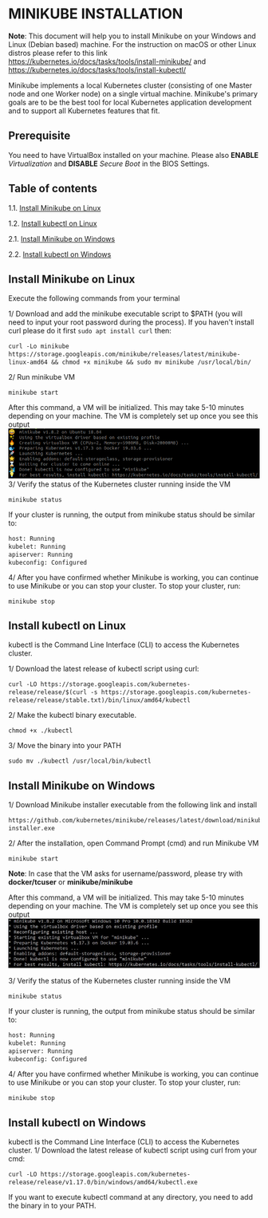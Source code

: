 # MINIKUBE INSTALLATION

**Note**: This document will help you to install Minikube on your Windows and Linux (Debian based) machine. For the instruction on macOS or other Linux distros please refer to this link https://kubernetes.io/docs/tasks/tools/install-minikube/ and https://kubernetes.io/docs/tasks/tools/install-kubectl/

Minikube implements a local Kubernetes cluster (consisting of one Master node and one Worker node) on a single virtual machine. Minikube's primary goals are to be the best tool for local Kubernetes application development and to support all Kubernetes features that fit.

## Prerequisite
You need to have VirtualBox installed on your machine. Please also **ENABLE** *Virtualization* and **DISABLE** *Secure Boot* in the BIOS Settings.

## Table of contents
1.1. [Install Minikube on Linux](#install-linux)

1.2. [Install kubectl on Linux](#install-linux-kubectl)

2.1. [Install Minikube on Windows](#install-windows)

2.2. [Install kubectl on Windows](#install-windows-kubectl)

## Install Minikube on Linux <a name="install-linux"></a>
Execute the following commands from your terminal



1/ Download and add the minikube executable script to $PATH (you will need to input your root password during the process). If you haven't install curl please do it first ```sudo apt install curl``` then:
```
curl -Lo minikube https://storage.googleapis.com/minikube/releases/latest/minikube-linux-amd64 && chmod +x minikube && sudo mv minikube /usr/local/bin/
```
2/ Run minikube VM
```
minikube start
```
After this command, a VM will be initialized. This may take 5-10 minutes depending on your machine. The VM is completely set up once you see this output
![alt text](https://github.com/Telecom-SudParis/k8s-sdn/blob/master/static/output-linux-minikube-start.png "minikube start output Linux")
3/ Verify the status of the Kubernetes cluster running inside the VM
```
minikube status
```
If your cluster is running, the output from minikube status should be similar to:
```
host: Running
kubelet: Running
apiserver: Running
kubeconfig: Configured
```
4/ After you have confirmed whether Minikube is working, you can continue to use Minikube or you can stop your cluster. To stop your cluster, run:
```
minikube stop
```
## Install kubectl on Linux <a name="install-linux-kubectl"></a>
kubectl is the Command Line Interface (CLI) to access the Kubernetes cluster. 

1/ Download the latest release of kubectl script using curl:

```
curl -LO https://storage.googleapis.com/kubernetes-release/release/$(curl -s https://storage.googleapis.com/kubernetes-release/release/stable.txt)/bin/linux/amd64/kubectl
```
2/ Make the kubectl binary executable.
```
chmod +x ./kubectl
```
3/ Move the binary into your PATH
```
sudo mv ./kubectl /usr/local/bin/kubectl
```

## Install Minikube on Windows <a name="install-windows"></a>
1/ Download Minikube installer executable from the following link and install
```
https://github.com/kubernetes/minikube/releases/latest/download/minikube-installer.exe
```
2/ After the installation, open Command Prompt (cmd) and run Minikube VM
```
minikube start
```
**Note**: In case that the VM asks for username/password, please try with **docker/tcuser** or **minikube/minikube**

After this command, a VM will be initialized. This may take 5-10 minutes depending on your machine. The VM is completely set up once you see this output
![alt text](https://github.com/Telecom-SudParis/k8s-sdn/blob/master/static/output-windows-minikube-start.png "minikube start output Windows")

3/ Verify the status of the Kubernetes cluster running inside the VM
```
minikube status
```
If your cluster is running, the output from minikube status should be similar to:
```
host: Running
kubelet: Running
apiserver: Running
kubeconfig: Configured
```
4/ After you have confirmed whether Minikube is working, you can continue to use Minikube or you can stop your cluster. To stop your cluster, run:
```
minikube stop
```
## Install kubectl on Windows <a name="install-windows-kubectl"></a>
kubectl is the Command Line Interface (CLI) to access the Kubernetes cluster. 
1/ Download the latest release of kubectl script using curl from your cmd:

```
curl -LO https://storage.googleapis.com/kubernetes-release/release/v1.17.0/bin/windows/amd64/kubectl.exe
```
If you want to execute kubectl command at any directory, you need to add the binary in to your PATH.

